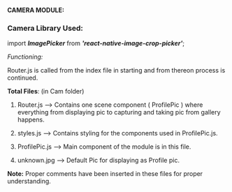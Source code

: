 **CAMERA MODULE:** 

### Camera Library Used: ### 
import ***ImagePicker*** from ***'react-native-image-crop-picker'***;

*Functioning:* 

Router.js is called from the index file in starting and from thereon process is continued.

**Total Files**: (in Cam folder)

1. Router.js --> Contains one scene component ( ProfilePic ) where everything from displaying pic to capturing and taking pic from gallery happens.

2. styles.js --> Contains styling for the components used in ProfilePic.js.

3. ProfilePic.js --> Main component of the module is in this file.

4. unknown.jpg --> Default Pic for displaying as Profile pic.

**Note:**
Proper comments have been inserted in these files for proper understanding.